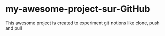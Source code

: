 # my-awesome-project-sur-GitHub
This awesome project is created to experiment git notions like clone, push and pull
